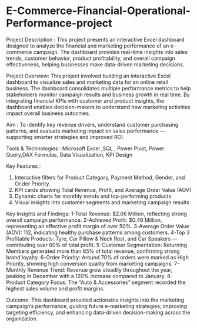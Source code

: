 # E-Commerce-Financial-Operational-Performance-project


Project Description :
This project presents an interactive Excel dashboard designed to analyze the financial and marketing performance of an e-commerce campaign. The dashboard provides real-time insights into sales trends, customer behavior, product profitability, and overall campaign effectiveness, helping businesses make data-driven marketing decisions.

Project Overview:
This project involved building an interactive Excel dashboard to visualize sales and marketing data for an online retail business. The dashboard consolidates multiple performance metrics to help stakeholders monitor campaign results and business growth in real time. By integrating financial KPIs with customer and product insights, the dashboard enables decision-makers to understand how marketing activities impact overall business outcomes.

Aim :
To identify key revenue drivers, understand customer purchasing patterns, and evaluate marketing impact on sales performance — supporting smarter strategies and improved ROI.

Tools & Technologies :
Microsoft Excel ,SQL , Power Pivot, Power Query,DAX Formulas, Data Visualization, KPI Design

Key Features :
1) Interactive filters for Product Category, Payment Method, Gender, and Or.der Priority.
2) KPI cards showing Total Revenue, Profit, and Average Order Value (AOV)
3) Dynamic charts for monthly trends and top-performing products
4) Visual insights into customer segments and marketing campaign results


Key Insights and Findings:
1-Total Revenue: $2.06 Million, reflecting strong overall campaign performance.
2-Achieved Profit: $0.46 Million, representing an effective profit margin of over 50%.
3-Average Order Value (AOV): 112, indicating healthy purchase patterns among customers.
4-Top 3 Profitable Products: Tyre, Car Pillow & Neck Rest, and Car Speakers — contributing over 60% of total profit.
5-Customer Segmentation: Returning Members generated more than 85% of total revenue, confirming strong brand loyalty.
6-Order Priority: Around 70% of orders were marked as High Priority, showing high conversion quality from marketing campaigns.
7-Monthly Revenue Trend: Revenue grew steadily throughout the year, peaking in December with a 120% increase compared to January.
8-Product Category Focus: The “Auto & Accessories” segment recorded the highest sales volume and profit margins.



Outcome:
This dashboard provided actionable insights into the marketing campaign’s performance, guiding future e-marketing strategies, improving targeting efficiency, and enhancing data-driven decision-making across the organization.

